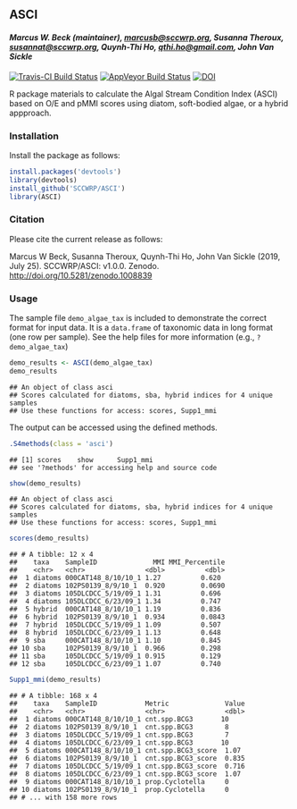 
## ASCI

#### *Marcus W. Beck (maintainer), <marcusb@sccwrp.org>, Susanna Theroux, <susannat@sccwrp.org>, Quynh-Thi Ho, <qthi.ho@gmail.com>, John Van Sickle*

[![Travis-CI Build
Status](https://travis-ci.org/SCCWRP/ASCI.svg?branch=master)](https://travis-ci.org/SCCWRP/ASCI)
[![AppVeyor Build
Status](https://ci.appveyor.com/api/projects/status/github/SCCWRP/ASCI?branch=master&svg=true)](https://ci.appveyor.com/project/SCCWRP/ASCI)
[![DOI](https://zenodo.org/badge/106055957.svg)](https://zenodo.org/badge/latestdoi/106055957)

R package materials to calculate the Algal Stream Condition Index (ASCI)
based on O/E and pMMI scores using diatom, soft-bodied algae, or a
hybrid appproach.

### Installation

Install the package as follows:

``` r
install.packages('devtools')
library(devtools)
install_github('SCCWRP/ASCI')
library(ASCI)
```

### Citation

Please cite the current release as follows:

Marcus W Beck, Susanna Theroux, Quynh-Thi Ho, John Van Sickle (2019,
July 25). SCCWRP/ASCI: v1.0.0. Zenodo.
<http://doi.org/10.5281/zenodo.1008839>

### Usage

The sample file `demo_algae_tax` is included to demonstrate the correct
format for input data. It is a `data.frame` of taxonomic data in long
format (one row per sample). See the help files for more information
(e.g., `?demo_algae_tax`)

``` r
demo_results <- ASCI(demo_algae_tax)
demo_results
```

    ## An object of class asci 
    ## Scores calculated for diatoms, sba, hybrid indices for 4 unique samples
    ## Use these functions for access: scores, Supp1_mmi

The output can be accessed using the defined methods.

``` r
.S4methods(class = 'asci')
```

    ## [1] scores    show      Supp1_mmi
    ## see '?methods' for accessing help and source code

``` r
show(demo_results)
```

    ## An object of class asci 
    ## Scores calculated for diatoms, sba, hybrid indices for 4 unique samples
    ## Use these functions for access: scores, Supp1_mmi

``` r
scores(demo_results)
```

    ## # A tibble: 12 x 4
    ##    taxa    SampleID              MMI MMI_Percentile
    ##    <chr>   <chr>               <dbl>          <dbl>
    ##  1 diatoms 000CAT148_8/10/10_1 1.27          0.620 
    ##  2 diatoms 102PS0139_8/9/10_1  0.920         0.0690
    ##  3 diatoms 105DLCDCC_5/19/09_1 1.31          0.696 
    ##  4 diatoms 105DLCDCC_6/23/09_1 1.34          0.747 
    ##  5 hybrid  000CAT148_8/10/10_1 1.19          0.836 
    ##  6 hybrid  102PS0139_8/9/10_1  0.934         0.0843
    ##  7 hybrid  105DLCDCC_5/19/09_1 1.09          0.507 
    ##  8 hybrid  105DLCDCC_6/23/09_1 1.13          0.648 
    ##  9 sba     000CAT148_8/10/10_1 1.10          0.845 
    ## 10 sba     102PS0139_8/9/10_1  0.966         0.298 
    ## 11 sba     105DLCDCC_5/19/09_1 0.915         0.129 
    ## 12 sba     105DLCDCC_6/23/09_1 1.07          0.740

``` r
Supp1_mmi(demo_results)
```

    ## # A tibble: 168 x 4
    ##    taxa    SampleID            Metric              Value
    ##    <chr>   <chr>               <chr>               <dbl>
    ##  1 diatoms 000CAT148_8/10/10_1 cnt.spp.BCG3       10    
    ##  2 diatoms 102PS0139_8/9/10_1  cnt.spp.BCG3        8    
    ##  3 diatoms 105DLCDCC_5/19/09_1 cnt.spp.BCG3        7    
    ##  4 diatoms 105DLCDCC_6/23/09_1 cnt.spp.BCG3       10    
    ##  5 diatoms 000CAT148_8/10/10_1 cnt.spp.BCG3_score  1.07 
    ##  6 diatoms 102PS0139_8/9/10_1  cnt.spp.BCG3_score  0.835
    ##  7 diatoms 105DLCDCC_5/19/09_1 cnt.spp.BCG3_score  0.716
    ##  8 diatoms 105DLCDCC_6/23/09_1 cnt.spp.BCG3_score  1.07 
    ##  9 diatoms 000CAT148_8/10/10_1 prop.Cyclotella     0    
    ## 10 diatoms 102PS0139_8/9/10_1  prop.Cyclotella     0    
    ## # ... with 158 more rows

<!-- Summary of ASCI peformance statewide: -->

<!-- ```{r} -->

<!-- perf(allscr) -->

<!-- ``` -->
